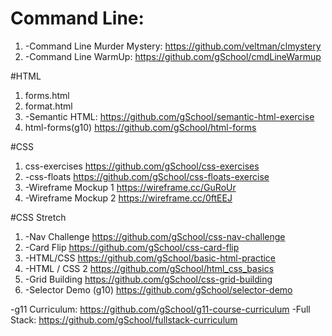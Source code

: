 # Command Line:
1. -Command Line Murder Mystery: https://github.com/veltman/clmystery
2. -Command Line WarmUp: https://github.com/gSchool/cmdLineWarmup

#HTML
1. forms.html
2. format.html
3. -Semantic HTML: https://github.com/gSchool/semantic-html-exercise
4. html-forms(g10) https://github.com/gSchool/html-forms

#CSS
1. css-exercises https://github.com/gSchool/css-exercises
2. -css-floats https://github.com/gSchool/css-floats-exercise
3. -Wireframe Mockup 1 https://wireframe.cc/GuRoUr
4. -Wireframe Mockup 2 https://wireframe.cc/0ftEEJ

#CSS Stretch
1. -Nav Challenge https://github.com/gSchool/css-nav-challenge
2. -Card Flip https://github.com/gSchool/css-card-flip
3. -HTML/CSS https://github.com/gSchool/basic-html-practice
4. -HTML / CSS 2 https://github.com/gSchool/html_css_basics
5. -Grid Building https://github.com/gSchool/css-grid-building
6. -Selector Demo (g10) https://github.com/gSchool/selector-demo







-g11 Curriculum: https://github.com/gSchool/g11-course-curriculum
-Full Stack: https://github.com/gSchool/fullstack-curriculum
